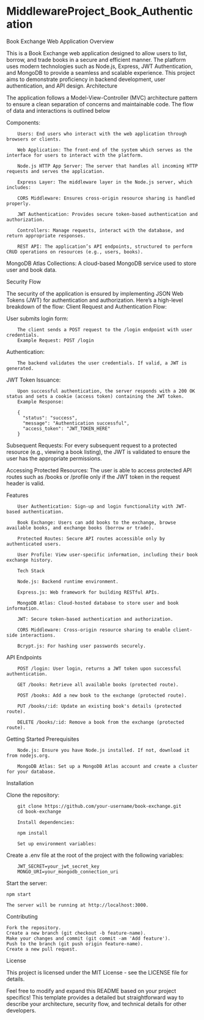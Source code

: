 ﻿# MiddlewareProject_Book_Authentication
Book Exchange Web Application
Overview

This is a Book Exchange web application designed to allow users to list, borrow, and trade books in a secure and efficient manner. The platform uses modern technologies such as Node.js, Express, JWT Authentication, and MongoDB to provide a seamless and scalable experience. This project aims to demonstrate proficiency in backend development, user authentication, and API design.
Architecture

The application follows a Model-View-Controller (MVC) architecture pattern to ensure a clean separation of concerns and maintainable code. The flow of data and interactions is outlined below


Components:

        Users: End users who interact with the web application through browsers or clients.
        
        Web Application: The front-end of the system which serves as the interface for users to interact with the platform.
        
        Node.js HTTP App Server: The server that handles all incoming HTTP requests and serves the application.
        
        Express Layer: The middleware layer in the Node.js server, which includes:
        
        CORS Middleware: Ensures cross-origin resource sharing is handled properly.
        
        JWT Authentication: Provides secure token-based authentication and authorization.
        
        Controllers: Manage requests, interact with the database, and return appropriate responses.
        
        REST API: The application’s API endpoints, structured to perform CRUD operations on resources (e.g., users, books).

MongoDB Atlas Collections: A cloud-based MongoDB service used to store user and book data.

Security Flow

The security of the application is ensured by implementing JSON Web Tokens (JWT) for authentication and authorization. Here’s a high-level breakdown of the flow:
Client Request and Authentication Flow:

User submits login form:

        The client sends a POST request to the /login endpoint with user credentials.
        Example Request: POST /login

Authentication:

        The backend validates the user credentials. If valid, a JWT is generated.

JWT Token Issuance:

        Upon successful authentication, the server responds with a 200 OK status and sets a cookie (access token) containing the JWT token.
        Example Response:

        {
          "status": "success",
          "message": "Authentication successful",
          "access_token": "JWT_TOKEN_HERE"
        }

Subsequent Requests:
        For every subsequent request to a protected resource (e.g., viewing a book listing), the JWT is validated to ensure the user has the appropriate permissions.

 Accessing Protected Resources:
        The user is able to access protected API routes such as /books or /profile only if the JWT token in the request header is valid.

Features

        User Authentication: Sign-up and login functionality with JWT-based authentication.
        
        Book Exchange: Users can add books to the exchange, browse available books, and exchange books (borrow or trade).
        
        Protected Routes: Secure API routes accessible only by authenticated users.
        
        User Profile: View user-specific information, including their book exchange history.
        
        Tech Stack
        
        Node.js: Backend runtime environment.
        
        Express.js: Web framework for building RESTful APIs.
        
        MongoDB Atlas: Cloud-hosted database to store user and book information.
        
        JWT: Secure token-based authentication and authorization.
        
        CORS Middleware: Cross-origin resource sharing to enable client-side interactions.
        
        Bcrypt.js: For hashing user passwords securely.

API Endpoints

        POST /login: User login, returns a JWT token upon successful authentication.
        
        GET /books: Retrieve all available books (protected route).
        
        POST /books: Add a new book to the exchange (protected route).
        
        PUT /books/:id: Update an existing book's details (protected route).
        
        DELETE /books/:id: Remove a book from the exchange (protected route).

Getting Started
Prerequisites

        Node.js: Ensure you have Node.js installed. If not, download it from nodejs.org.
        
        MongoDB Atlas: Set up a MongoDB Atlas account and create a cluster for your database.


Installation

Clone the repository:

        git clone https://github.com/your-username/book-exchange.git
        cd book-exchange
        
        Install dependencies:
        
        npm install
        
        Set up environment variables:

Create a .env file at the root of the project with the following variables:

        JWT_SECRET=your_jwt_secret_key
        MONGO_URI=your_mongodb_connection_uri

Start the server:

    npm start

    The server will be running at http://localhost:3000.

Contributing

    Fork the repository.
    Create a new branch (git checkout -b feature-name).
    Make your changes and commit (git commit -am 'Add feature').
    Push to the branch (git push origin feature-name).
    Create a new pull request.

License

This project is licensed under the MIT License - see the LICENSE file for details.

Feel free to modify and expand this README based on your project specifics! This template provides a detailed but straightforward way to describe your architecture, security flow, and technical details for other developers.

